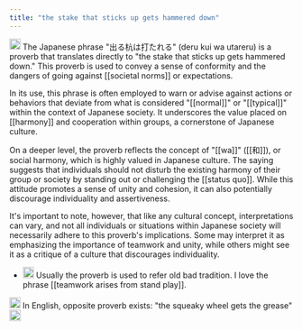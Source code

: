 ```yaml
---
title: "the stake that sticks up gets hammered down"
---
```


<img src='https://scrapbox.io/api/pages/nishio/gpt/icon' alt='gpt.icon' height="19.5"/> The Japanese phrase "出る杭は打たれる" (deru kui wa utareru) is a proverb that translates directly to "the stake that sticks up gets hammered down." This proverb is used to convey a sense of conformity and the dangers of going against [[societal norms]] or expectations.

In its use, this phrase is often employed to warn or advise against actions or behaviors that deviate from what is considered "[[normal]]" or "[[typical]]" within the context of Japanese society. It underscores the value placed on [[harmony]] and cooperation within groups, a cornerstone of Japanese culture.

On a deeper level, the proverb reflects the concept of "[[wa]]" ([[和]]), or social harmony, which is highly valued in Japanese culture. The saying suggests that individuals should not disturb the existing harmony of their group or society by standing out or challenging the [[status quo]]. While this attitude promotes a sense of unity and cohesion, it can also potentially discourage individuality and assertiveness.

It's important to note, however, that like any cultural concept, interpretations can vary, and not all individuals or situations within Japanese society will necessarily adhere to this proverb's implications. Some may interpret it as emphasizing the importance of teamwork and unity, while others might see it as a critique of a culture that discourages individuality.
- <img src='https://scrapbox.io/api/pages/nishio/nishio/icon' alt='nishio.icon' height="19.5"/> Usually the proverb is used to refer old bad tradition. I love the phrase [[teamwork arises from stand play]].

<img src='https://scrapbox.io/api/pages/nishio/nishio/icon' alt='nishio.icon' height="19.5"/> In English, opposite proverb exists: "the squeaky wheel gets the grease"
<img src='https://scrapbox.io/api/pages/nishio/en/icon' alt='en.icon' height="19.5"/>
